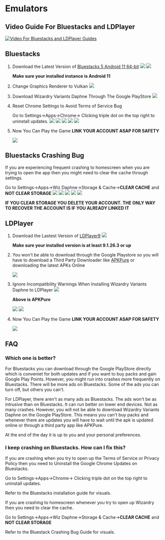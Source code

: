 # Emulators
## Video Guide For Bluestacks and LDPlayer
[![Video For Bluestacks and LDPlayer Guides](img/Wizardry%20Emulator.png "How to Download Wizardry Variants Daphne on Bluestacks and LDPlayer")](https://www.youtube.com/watch?v=ZQayUMXtN0U)


## Bluestacks
1. Download the Latest Version of [Bluestacks 5 Android 11 64-bit](https://www.bluestacks.com/download.html)
    ![](img/bluestacks-download.png)
    ![](img/bluestacks-android11.png)

    **Make sure your installed instance is Android 11**


2. Change Graphics Renderer to Vulkan
    ![](img/bluestacks-vulkan.png)

3. Download Wizardry Variants Daphne Through The Google PlayStore
    ![](img/bluestacks-playstore.png)

4. Reset Chrome Settings to Avoid Terms of Service Bug
    
    Go to Settings->Apps->Chrome-> Clicking triple dot on the top right to uninstall updates.
    ![](img/bluestacks-settings.png)
    ![](img/bluestacks-apps.png)
    ![](img/bluestacks-chrome.png)
    ![](img/bluestacks-chrome-triple-dots.png)
    ![](img/bluestacks-chrome-uninstall-updates.png)

5. Now You Can Play the Game **LINK YOUR ACCOUNT ASAP FOR SAFETY**
    
    ![](img/bluestacks-wizardry.png)

## Bluestacks Crashing Bug
If you are experiencing frequent crashing to homescreen when you are trying to open the app then you might need to clear the cache through settings.
    
Go to Settings->Apps->Wiz Daphne->Storage & Cache->**CLEAR CACHE** and **NOT CLEAR STORAGE**
    ![](img/bluestacks-settings.png)
    ![](img/bluestacks-apps.png)
    ![](img/bluestacks-app-wiz.png)
    ![](img/bluestacks-wiz-storagecache.png)
    ![](img/bluestacks-wiz-clearcache.png)

    
**IF YOU CLEAR STORAGE YOU DELETE YOUR ACCOUNT. THE ONLY WAY TO RECOVER THE ACCOUNT IS IF YOU ALREADY LINKED IT**

## LDPlayer

1. Download the Lastest Version of [LDPlayer9](https://www.ldplayer.net/other/version-history-and-release-notes.html)
    ![](img/ldplayer-download.png)
    

    **Make sure your installed version is at least 9.1.26.3 or up**

    
2. You won't be able to download through the Google Playstore so you will have to download a Third Party Downloader like [APKPure](https://apkpure.com/apkpure/com.apkpure.aegon/download/) or downloading the latest APKs Online
    
    ![](img/APKPure-Download.png)
    
3. Ignore Incompatibility Warnings When Installing Wizardry Variants Daphne to LDPlayer
    ![](img/ldplayer-apkpure.png)

    **Above is APKPure**

    ![](img/ldplayer-apk-incompatible.png)
    ![](img/ldplayer-continue-install.png)
    
4. Now You Can Play the Game **LINK YOUR ACCOUNT ASAP FOR SAFETY**
    
    ![](img/ldplayer-wizardry.png)

## FAQ
### Which one is better?
For Bluestacks you can download through the Google PlayStore directly which is conveniet for both updates and if you want to buy packs and gain Google Play Points. However, you might run into crashes more frequently on Bluestacks. There will be more ads on Bluestacks. Some of the ads you can turn off, but others you can't. 

For LDPlayer, there aren't as many ads as Bluestacks. The ads won't be as intrusive than on Bluestacks. It can run better on lower end devices. Not as many crashes. However, you will not be able to download Wizardry Variants Daphne on the Google PlayStore. This means you can't buy packs and whenever there are updates you will have to wait until the apk is updated online or through a third party app like APKPure.

At the end of the day it is up to you and your personal preferences.

### I keep crashing on Bluestacks. How can I fix this?
If you are crashing when you try to open up the Terms of Service or Privacy Policy then you need to Uninstall the Google Chrome Updates on Bluestacks. 

Go to Settings->Apps->Chrome-> Clicking triple dot on the top right to uninstall updates. 

Refer to the Bluestacks installation guide for visuals. 

If you are crashing to homescreen whenever you try to open up Wizardry then you need to clear the cache. 

Go to Settings->Apps->Wiz Daphne->Storage & Cache->**CLEAR CACHE** and **NOT CLEAR STORAGE**

Refer to the Bluestack Crashing Bug Guide for visuals.